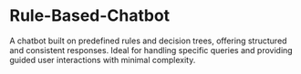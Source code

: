 # Rule-Based-Chatbot
A chatbot built on predefined rules and decision trees, offering structured and consistent responses. Ideal for handling specific queries and providing guided user interactions with minimal complexity.
